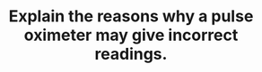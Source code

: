 ---
title: "Explain the reasons why a pulse oximeter may give incorrect readings."
entityType: SAQ
exam: PEX
college: ANZCA
year: 2016
sitting: B
question: 7
passRate: 20
EC_expectedDomains:
- "Well-structured answers would have organized facts into 3 main headings: 1. Intrinsic limitations of the central processor 2. Incidental errors at the level of the probe 3. Patient factors affecting accuracy of the oximeter"
- "To pass, candidates are expected to provide detailed explanations of various reasons under those 3 headings that might produce inaccurate readings."
EC_extraCredit:
- "The need for an introduction is contentious but if provided, marks are allocated for the fundamental principles of pulse oximetry."
EC_errorsCommon:
- "It is not within the scope of this question to define the pulse oximeter, or to discuss its uses, advantages and its importance in clinical monitoring. Similarly, definition of oxygen saturation and discussion of the oxygen dissociation curve scored no marks."
- "There were many incorrect interpretations of the Beer-Lambert Law and few candidates were able apply it correctly to pulse oximetry."
- "Although many could draw the absorption spectra of oxygenated haemoglobin and deoxygenated haemoglobin, only one candidate was able to correctly incorporate the curves for carboxyhaemoglobin and methaemoglobin."
- "The effects of carboxyhaemoglobin and methaemoglobin on oximetry were frequently mixed up."
- "Falsely high SpO2 reading from carboxyhaemoglobin is not explained solely by the high affinity of carbon monoxide to haemoglobin."
- "An impossibly large finger does not affect the amount of light absorbed so much as it prevents proper placement of the probe and creating an optical shunt."
- "Some candidates propose regular calibration of the machine with a blood gas sample and many erroneously used SaO2 interchangeably for SpO2."
---